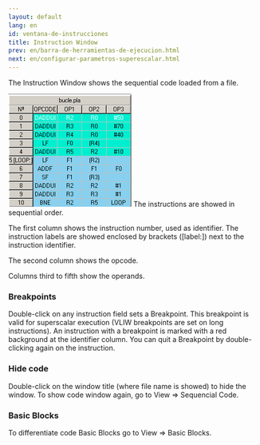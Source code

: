 ```yaml
---
layout: default
lang: en
id: ventana-de-instrucciones
title: Instruction Window
prev: en/barra-de-herramientas-de-ejecucion.html
next: en/configurar-parametros-superescalar.html
---
```


The Instruction Window shows the sequential code loaded from a file.

![](imgs/bm16_result.png)
The instructions are showed in sequential order.

The first column shows the instruction number, used as identifier. The instruction labels are showed enclosed by brackets ([label:]) next to the instruction identifier.

The second column shows the opcode.

Columns third to fifth show the operands.

### Breakpoints

Double-click on any instruction field sets a Breakpoint. This breakpoint is valid for superscalar execution (VLIW breakpoints are set on long instructions). An instruction with a breakpoint is marked with a red background at the identifier column. You can quit a Breakpoint by double-clicking again on the instruction.


### Hide code

Double-click on the window title (where file name is showed) to hide the window. To show code window again, go to View => Sequencial Code.


### Basic Blocks

To differentiate code Basic Blocks go to View => Basic Blocks.